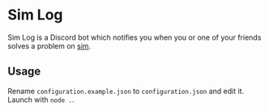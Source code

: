 # Sim Log

Sim Log is a Discord bot which notifies you when you or one of your friends solves a problem on [sim](https://sim.13lo.pl).

## Usage

Rename `configuration.example.json` to `configuration.json` and edit it. Launch with `node .`.